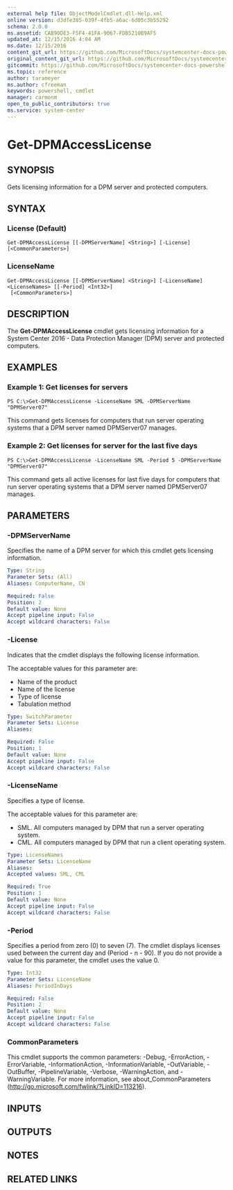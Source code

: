 ```yaml
---
external help file: ObjectModelCmdlet.dll-Help.xml
online version: d3dfe385-039f-4fb5-a6ac-6d05c3b55292
schema: 2.0.0
ms.assetid: CAB90DE3-F5F4-41FA-9067-FDB5210B9AF5
updated_at: 12/15/2016 4:04 AM
ms.date: 12/15/2016
content_git_url: https://github.com/MicrosoftDocs/systemcenter-docs-powershell/blob/master/systemcenter-cmdlets/SystemCenter2016/DataProtectionManager/vlatest/Get-DPMAccessLicense.md
original_content_git_url: https://github.com/MicrosoftDocs/systemcenter-docs-powershell/blob/master/systemcenter-cmdlets/SystemCenter2016/DataProtectionManager/vlatest/Get-DPMAccessLicense.md
gitcommit: https://github.com/MicrosoftDocs/systemcenter-docs-powershell/blob/7df4508c7b907a214e6a8eca76037b06065ef078/systemcenter-cmdlets/SystemCenter2016/DataProtectionManager/vlatest/Get-DPMAccessLicense.md
ms.topic: reference
author: tarameyer
ms.author: cfreeman
keywords: powershell, cmdlet
manager: carmonm
open_to_public_contributors: true
ms.service: system-center
---
```


# Get-DPMAccessLicense

## SYNOPSIS
Gets licensing information for a DPM server and protected computers.

## SYNTAX

### License (Default)
```
Get-DPMAccessLicense [[-DPMServerName] <String>] [-License] [<CommonParameters>]
```

### LicenseName
```
Get-DPMAccessLicense [[-DPMServerName] <String>] [-LicenseName] <LicenseNames> [[-Period] <Int32>]
 [<CommonParameters>]
```

## DESCRIPTION
The **Get-DPMAccessLicense** cmdlet gets licensing information for a System Center 2016 - Data Protection Manager (DPM) server and protected computers.

## EXAMPLES

### Example 1: Get licenses for servers
```
PS C:\>Get-DPMAccessLicense -LicenseName SML -DPMServerName "DPMServer07"
```

This command gets licenses for computers that run server operating systems that a DPM server named DPMServer07 manages.

### Example 2: Get licenses for server for the last five days
```
PS C:\>Get-DPMAccessLicense -LicenseName SML -Period 5 -DPMServerName "DPMServer07"
```

This command gets all active licenses for last five days for computers that run server operating systems that a DPM server named DPMServer07 manages.

## PARAMETERS

### -DPMServerName
Specifies the name of a DPM server for which this cmdlet gets licensing information.

```yaml
Type: String
Parameter Sets: (All)
Aliases: ComputerName, CN

Required: False
Position: 2
Default value: None
Accept pipeline input: False
Accept wildcard characters: False
```

### -License
Indicates that the cmdlet displays the following license information.

The acceptable values for this parameter are:

- Name of the product
- Name of the license
- Type of license
- Tabulation method

```yaml
Type: SwitchParameter
Parameter Sets: License
Aliases: 

Required: False
Position: 1
Default value: None
Accept pipeline input: False
Accept wildcard characters: False
```

### -LicenseName
Specifies a type of license.

The acceptable values for this parameter are:

- SML.
All computers managed by DPM that run a server operating system.
- CML.
All computers managed by DPM that run a client operating system.

```yaml
Type: LicenseNames
Parameter Sets: LicenseName
Aliases: 
Accepted values: SML, CML

Required: True
Position: 1
Default value: None
Accept pipeline input: False
Accept wildcard characters: False
```

### -Period
Specifies a period from zero (0) to seven (7).
The cmdlet displays licenses used between the current day and (Period - n - 90).
If you do not provide a value for this parameter, the cmdlet uses the value 0.

```yaml
Type: Int32
Parameter Sets: LicenseName
Aliases: PeriodInDays

Required: False
Position: 2
Default value: None
Accept pipeline input: False
Accept wildcard characters: False
```

### CommonParameters
This cmdlet supports the common parameters: -Debug, -ErrorAction, -ErrorVariable, -InformationAction, -InformationVariable, -OutVariable, -OutBuffer, -PipelineVariable, -Verbose, -WarningAction, and -WarningVariable. For more information, see about_CommonParameters (http://go.microsoft.com/fwlink/?LinkID=113216).

## INPUTS

## OUTPUTS

## NOTES

## RELATED LINKS

